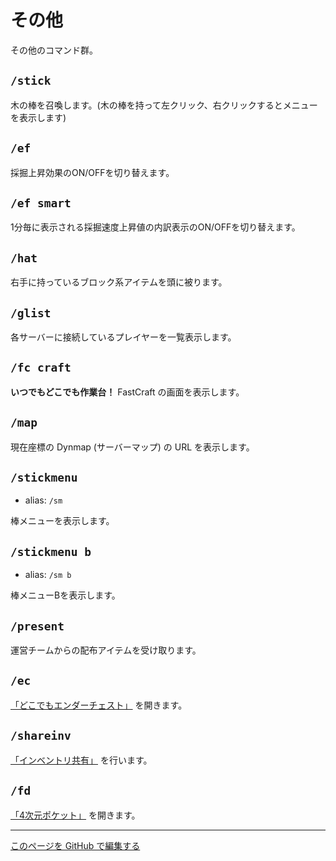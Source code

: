 # その他

その他のコマンド群。

## `/stick`

木の棒を召喚します。(木の棒を持って左クリック、右クリックするとメニューを表示します)

## `/ef`

採掘上昇効果のON/OFFを切り替えます。

## `/ef smart`

1分毎に表示される採掘速度上昇値の内訳表示のON/OFFを切り替えます。

## `/hat`

右手に持っているブロック系アイテムを頭に被ります。

## `/glist`

各サーバーに接続しているプレイヤーを一覧表示します。

## `/fc craft`

**いつでもどこでも作業台！** FastCraft の画面を表示します。

## `/map`

現在座標の Dynmap (サーバーマップ) の URL を表示します。

## `/stickmenu`

- alias: `/sm`

棒メニューを表示します。

## `/stickmenu b`

- alias: `/sm b`

棒メニューBを表示します。

## `/present`

運営チームからの配布アイテムを受け取ります。

## `/ec`

[「どこでもエンダーチェスト」][other-function] を開きます。

## `/shareinv`

[「インベントリ共有」][other-function] を行います。

## `/fd`

[​「4次元ポケット」][other-function] を開きます。

[other-function]: https://www.seichi.network/otherfuncs

----

[このページを GitHub で編集する](https://github.com/GiganticMinecraft/CommandReference/edit/main/src/player/other.md)
